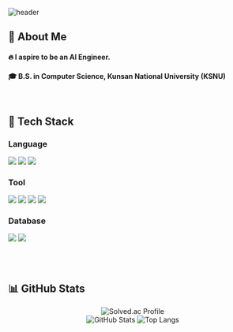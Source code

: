 <div>
  
  <!--header-->
  ![header](https://capsule-render.vercel.app/api?type=waving&color=gradient&height=300&section=header&text=Gondra's%20GitHub%20%F0%9F%A4%97)

</div>

<div>
  <!--Body-->
  
  ## 👀 About Me  
  #### 🔥 I aspire to be an AI Engineer.  
  #### 🎓 B.S. in Computer Science, Kunsan National University (KSNU)

  <br/>

  ## 🧱 Tech Stack  

  ### Language  
  <img src="https://img.shields.io/badge/-A8B9CC?style=flat-square&logo=C&logoColor=white"/>  
  <img src="https://img.shields.io/badge/Java-007396?style=flat-square&logo=OpenJDK&logoColor=white"/>  
  <img src="https://img.shields.io/badge/Python-3776AB?style=flat-square&logo=Python&logoColor=white"/>  

  ### Tool  
  <img src="https://img.shields.io/badge/Visual Studio-5C2D91?style=flat-square&logo=Visual%20Studio&logoColor=white"/>  
  <img src="https://img.shields.io/badge/Android Studio-3DDC84?style=flat-square&logo=Android&logoColor=white"/>  
  <img src="https://img.shields.io/badge/Jupyter-F37626?style=flat-square&logo=Jupyter&logoColor=white"/>  
  <img src="https://img.shields.io/badge/VS Code-007ACC?style=flat-square&logo=Visual%20Studio%20Code&logoColor=white"/>  

  ### Database  
  <img src="https://img.shields.io/badge/MySQL-4479A1?style=flat-square&logo=MySQL&logoColor=white"/>  
  <img src="https://img.shields.io/badge/Firebase-DD2C00?style=flat-square&logo=Firebase&logoColor=white"/>  

  <br/><br/>   

  ## 📊 GitHub Stats  

  <div align="center">
      <img src="http://mazassumnida.wtf/api/v2/generate_badge?boj=dasseo1" alt="Solved.ac Profile"/>
    </a>
  </div>

  <div align="center">
      <img src="https://github-readme-stats.vercel.app/api?username=Gondra98&show_icons=true&theme=gotham" alt="GitHub Stats"/>
    </a>
      <img src="https://github-readme-stats.vercel.app/api/top-langs/?username=Gondra98&layout=compact&theme=gotham" alt="Top Langs"/>
    </a>
  </div>



</div>


